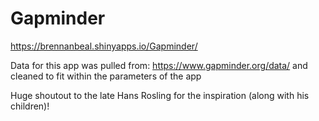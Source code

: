 # Gapminder

https://brennanbeal.shinyapps.io/Gapminder/


Data for this app was pulled from: https://www.gapminder.org/data/ and cleaned to fit within the parameters of the app


Huge shoutout to the late Hans Rosling for the inspiration (along with his children)!
